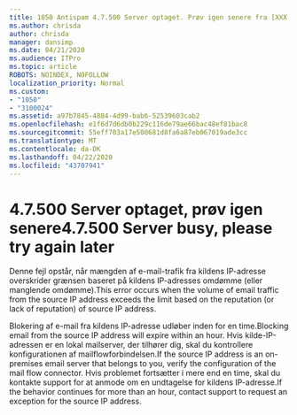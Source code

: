 ```yaml
---
title: 1050 Antispam 4.7.500 Server optaget. Prøv igen senere fra [XXX.XXX.XXX.XXX]
ms.author: chrisda
author: chrisda
manager: dansimp
ms.date: 04/21/2020
ms.audience: ITPro
ms.topic: article
ROBOTS: NOINDEX, NOFOLLOW
localization_priority: Normal
ms.custom:
- "1050"
- "3100024"
ms.assetid: a97b7845-4884-4d99-bab6-52539603cab2
ms.openlocfilehash: e1f6d7d6db0b229c116de79ae66bac48ef81bac8
ms.sourcegitcommit: 55eff703a17e500681d8fa6a87eb067019ade3cc
ms.translationtype: MT
ms.contentlocale: da-DK
ms.lasthandoff: 04/22/2020
ms.locfileid: "43707941"
---
```

# <a name="47500-server-busy-please-try-again-later"></a><span data-ttu-id="40e26-103">4.7.500 Server optaget, prøv igen senere</span><span class="sxs-lookup"><span data-stu-id="40e26-103">4.7.500 Server busy, please try again later</span></span>

<span data-ttu-id="40e26-104">Denne fejl opstår, når mængden af e-mail-trafik fra kildens IP-adresse overskrider grænsen baseret på kildens IP-adresses omdømme (eller manglende omdømme).</span><span class="sxs-lookup"><span data-stu-id="40e26-104">This error occurs when the volume of email traffic from the source IP address exceeds the limit based on the reputation (or lack of reputation) of source IP address.</span></span>

<span data-ttu-id="40e26-105">Blokering af e-mail fra kildens IP-adresse udløber inden for en time.</span><span class="sxs-lookup"><span data-stu-id="40e26-105">Blocking email from the source IP address will expire within an hour.</span></span> <span data-ttu-id="40e26-106">Hvis kilde-IP-adressen er en lokal mailserver, der tilhører dig, skal du kontrollere konfigurationen af mailflowforbindelsen.</span><span class="sxs-lookup"><span data-stu-id="40e26-106">If the source IP address is an on-premises email server that belongs to you, verify the configuration of the mail flow connector.</span></span> <span data-ttu-id="40e26-107">Hvis problemet fortsætter i mere end en time, skal du kontakte support for at anmode om en undtagelse for kildens IP-adresse.</span><span class="sxs-lookup"><span data-stu-id="40e26-107">If the behavior continues for more than an hour, contact support to request an exception for the source IP address.</span></span>
